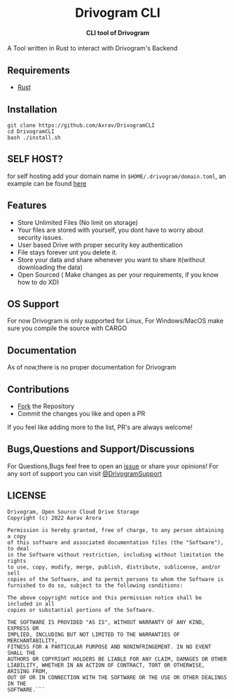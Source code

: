 <h1 align= center>Drivogram CLI</h1>
<h4 align = center> CLI tool of Drivogram</h4>


A Tool written in Rust to interact with Drivogram's Backend

## Requirements
- [Rust](https://www.rust-lang.org/)


## Installation
```console
git clone https://github.com/Axrav/DrivogramCLI
cd DrivogramCLI
bash ./install.sh
```
## SELF HOST?
for self hosting add your domain name in ```$HOME/.drivogram/domain.toml```, an example can be found [here](domain.toml)

## Features
- Store Unlimited Files (No limit on storage)
- Your files are stored with yourself, you dont have to worry about security issues.
- User based Drive with proper security key authentication
- File stays forever unt you delete it.
- Store your data and share whenever you want to share it(without downloading the data)
- Open Sourced ( Make changes as per your requirements, if you know how to do XD)


## OS Support
For now Drivogram is only supported for Linux, For Windows/MacOS make sure you compile the source with CARGO

## Documentation
As of now,there is no proper documentation for Drivogram

## Contributions
- [Fork](https://github.com/Axrav/DrivogramCLI/fork) the Repository
- Commit the changes you like and open a PR



If you feel like adding more to the list, PR's are always welcome!

## Bugs,Questions and Support/Discussions
For Questions,Bugs feel free to open an [issue](https://github.com/Axrav/DrivogramCLI/issues?q=is%3Aissue+is%3Aopen+sort%3Aupdated-desc) or share your opinions!
For any sort of support you can visit [@DrivogramSupport](https://t.me/DrivogramSupport) 



## LICENSE
```MIT License
Drivogram, Open Source Cloud Drive Storage 
Copyright (c) 2022 Aarav Arora

Permission is hereby granted, free of charge, to any person obtaining a copy
of this software and associated documentation files (the "Software"), to deal
in the Software without restriction, including without limitation the rights
to use, copy, modify, merge, publish, distribute, sublicense, and/or sell
copies of the Software, and to permit persons to whom the Software is
furnished to do so, subject to the following conditions:

The above copyright notice and this permission notice shall be included in all
copies or substantial portions of the Software.

THE SOFTWARE IS PROVIDED "AS IS", WITHOUT WARRANTY OF ANY KIND, EXPRESS OR
IMPLIED, INCLUDING BUT NOT LIMITED TO THE WARRANTIES OF MERCHANTABILITY,
FITNESS FOR A PARTICULAR PURPOSE AND NONINFRINGEMENT. IN NO EVENT SHALL THE
AUTHORS OR COPYRIGHT HOLDERS BE LIABLE FOR ANY CLAIM, DAMAGES OR OTHER
LIABILITY, WHETHER IN AN ACTION OF CONTRACT, TORT OR OTHERWISE, ARISING FROM,
OUT OF OR IN CONNECTION WITH THE SOFTWARE OR THE USE OR OTHER DEALINGS IN THE
SOFTWARE.```

